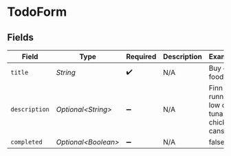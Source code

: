 # TodoForm


## Fields

| Field                                         | Type                                          | Required                                      | Description                                   | Example                                       |
| --------------------------------------------- | --------------------------------------------- | --------------------------------------------- | --------------------------------------------- | --------------------------------------------- |
| `title`                                       | *String*                                      | :heavy_check_mark:                            | N/A                                           | Buy cat food                                  |
| `description`                                 | *Optional\<String>*                           | :heavy_minus_sign:                            | N/A                                           | Finn is running low on tuna and chicken cans. |
| `completed`                                   | *Optional\<Boolean>*                          | :heavy_minus_sign:                            | N/A                                           | false                                         |